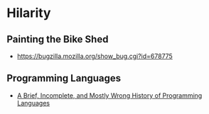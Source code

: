# Hilarity

## Painting the Bike Shed

- <https://bugzilla.mozilla.org/show_bug.cgi?id=678775>


## Programming Languages

- [A Brief, Incomplete, and Mostly Wrong History of Programming Languages](http://james-iry.blogspot.com/2009/05/brief-incomplete-and-mostly-wrong.html)


